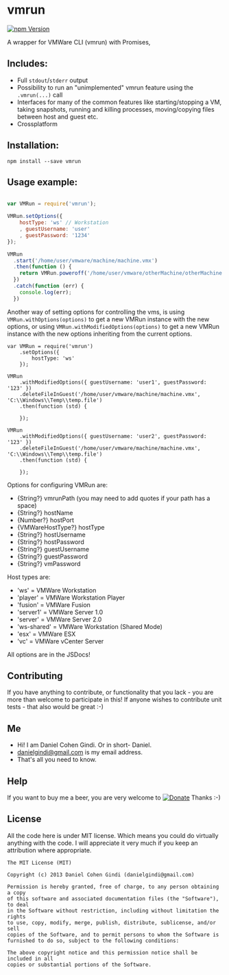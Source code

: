 # vmrun

[![npm Version](https://badge.fury.io/js/vmrun.png)](https://npmjs.org/package/vmrun)

A wrapper for VMWare CLI (vmrun) with Promises,

## Includes:

* Full `stdout`/`stderr` output
* Possibility to run an "unimplemented" vmrun feature using the `.vmrun(...)` call
* Interfaces for many of the common features like starting/stopping a VM, taking snapshots, running and killing processes, moving/copying files between host and guest etc.
* Crossplatform

## Installation:

```
npm install --save vmrun
```

## Usage example:

```javascript

var VMRun = require('vmrun');

VMRun.setOptions({
    hostType: 'ws' // Workstation
    , guestUsername: 'user'
    , guestPassword: '1234'
});

VMRun
  .start('/home/user/vmware/machine/machine.vmx')
  .then(function () {
    return VMRun.poweroff('/home/user/vmware/otherMachine/otherMachine.vmx')
  })
  .catch(function (err) {
    console.log(err);
  })

```

Another way of setting options for controlling the vms, is using `VMRun.withOptions(options)` to get a new VMRun instance with the new options,
or using `VMRun.withModifiedOptions(options)` to get a new VMRun instance with the new options inheriting from the current options.

```
var VMRun = require('vmrun')
    .setOptions({
        hostType: 'ws'
    });

VMRun
    .withModifiedOptions({ guestUsername: 'user1', guestPassword: '123' })
    .deleteFileInGuest('/home/user/vmware/machine/machine.vmx', 'C:\\Windows\\Temp\\temp.file')
    .then(function (std) {

    });

VMRun
    .withModifiedOptions({ guestUsername: 'user2', guestPassword: '123' })
    .deleteFileInGuest('/home/user/vmware/machine/machine.vmx', 'C:\\Windows\\Temp\\temp.file')
    .then(function (std) {

    });

```

Options for configuring VMRun are:
* {String?} vmrunPath (you may need to add quotes if your path has a space)
* {String?} hostName
* {Number?} hostPort
* {VMWareHostType?} hostType
* {String?} hostUsername
* {String?} hostPassword
* {String?} guestUsername
* {String?} guestPassword
* {String?} vmPassword

Host types are:
* 'ws' = VMWare Workstation
* 'player' = VMWare Workstation Player
* 'fusion' = VMWare Fusion
* 'server1' = VMWare Server 1.0
* 'server' = VMWare Server 2.0
* 'ws-shared' = VMWare Workstation (Shared Mode)
* 'esx' = VMWare ESX
* 'vc' = VMWare vCenter Server

All options are in the JSDocs!

## Contributing

If you have anything to contribute, or functionality that you lack - you are more than welcome to participate in this!
If anyone wishes to contribute unit tests - that also would be great :-)

## Me
* Hi! I am Daniel Cohen Gindi. Or in short- Daniel.
* danielgindi@gmail.com is my email address.
* That's all you need to know.

## Help

If you want to buy me a beer, you are very welcome to
[![Donate](https://www.paypalobjects.com/en_US/i/btn/btn_donate_LG.gif)](https://www.paypal.com/cgi-bin/webscr?cmd=_s-xclick&hosted_button_id=G6CELS3E997ZE)
 Thanks :-)

## License

All the code here is under MIT license. Which means you could do virtually anything with the code.
I will appreciate it very much if you keep an attribution where appropriate.

    The MIT License (MIT)

    Copyright (c) 2013 Daniel Cohen Gindi (danielgindi@gmail.com)

    Permission is hereby granted, free of charge, to any person obtaining a copy
    of this software and associated documentation files (the "Software"), to deal
    in the Software without restriction, including without limitation the rights
    to use, copy, modify, merge, publish, distribute, sublicense, and/or sell
    copies of the Software, and to permit persons to whom the Software is
    furnished to do so, subject to the following conditions:

    The above copyright notice and this permission notice shall be included in all
    copies or substantial portions of the Software.
